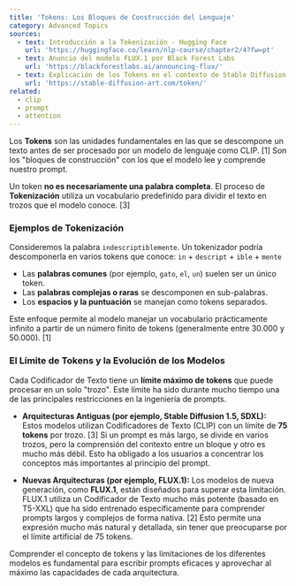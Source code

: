 ```yaml
---
title: 'Tokens: Los Bloques de Construcción del Lenguaje'
category: Advanced Topics
sources:
  - text: Introducción a la Tokenización - Hugging Face
    url: 'https://huggingface.co/learn/nlp-course/chapter2/4?fw=pt'
  - text: Anuncio del modelo FLUX.1 por Black Forest Labs
    url: 'https://blackforestlabs.ai/announcing-flux/'
  - text: Explicación de los Tokens en el contexto de Stable Diffusion
    url: 'https://stable-diffusion-art.com/token/'
related:
  - clip
  - prompt
  - attention
---
```


Los **Tokens** son las unidades fundamentales en las que se descompone un texto antes de ser procesado por un modelo de lenguaje como CLIP. [1] Son los "bloques de construcción" con los que el modelo lee y comprende nuestro prompt.

Un token **no es necesariamente una palabra completa**. El proceso de **Tokenización** utiliza un vocabulario predefinido para dividir el texto en trozos que el modelo conoce. [3]

### Ejemplos de Tokenización

Consideremos la palabra `indescriptiblemente`. Un tokenizador podría descomponerla en varios tokens que conoce:
`in` + `descript` + `ible` + `mente`

- Las **palabras comunes** (por ejemplo, `gato`, `el`, `un`) suelen ser un único token.
- Las **palabras complejas o raras** se descomponen en sub-palabras.
- Los **espacios y la puntuación** se manejan como tokens separados.

Este enfoque permite al modelo manejar un vocabulario prácticamente infinito a partir de un número finito de tokens (generalmente entre 30.000 y 50.000). [1]

### El Límite de Tokens y la Evolución de los Modelos

Cada Codificador de Texto tiene un **límite máximo de tokens** que puede procesar en un solo "trozo". Este límite ha sido durante mucho tiempo una de las principales restricciones en la ingeniería de prompts.

- **Arquitecturas Antiguas (por ejemplo, Stable Diffusion 1.5, SDXL):**
  Estos modelos utilizan Codificadores de Texto (CLIP) con un límite de **75 tokens** por trozo. [3] Si un prompt es más largo, se divide en varios trozos, pero la comprensión del contexto entre un bloque y otro es mucho más débil. Esto ha obligado a los usuarios a concentrar los conceptos más importantes al principio del prompt.

- **Nuevas Arquitecturas (por ejemplo, FLUX.1):**
  Los modelos de nueva generación, como **FLUX.1**, están diseñados para superar esta limitación. FLUX.1 utiliza un Codificador de Texto mucho más potente (basado en T5-XXL) que ha sido entrenado específicamente para comprender prompts largos y complejos de forma nativa. [2] Esto permite una expresión mucho más natural y detallada, sin tener que preocuparse por el límite artificial de 75 tokens.

Comprender el concepto de tokens y las limitaciones de los diferentes modelos es fundamental para escribir prompts eficaces y aprovechar al máximo las capacidades de cada arquitectura.
